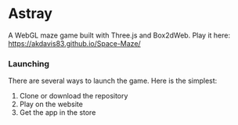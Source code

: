 # Astray

A WebGL maze game built with Three.js and Box2dWeb. Play it here: https://akdavis83.github.io/Space-Maze/

### Launching

There are several ways to launch the game. Here is the simplest:

1. Clone or download the repository
2. Play on the website
3. Get the app in the store
